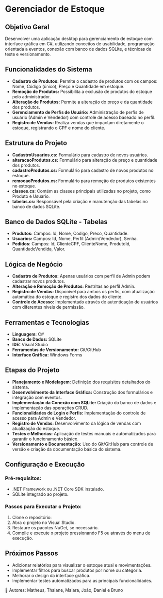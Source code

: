 # Gerenciador de Estoque

## Objetivo Geral
Desenvolver uma aplicação desktop para gerenciamento de estoque com interface gráfica em C#, utilizando conceitos de usabilidade, programação orientada a eventos, conexão com banco de dados SQLite, e técnicas de teste e versionamento.

## Funcionalidades do Sistema
- **Cadastro de Produtos:** Permite o cadastro de produtos com os campos: Nome, Código (único), Preço e Quantidade em estoque.
- **Remoção de Produtos:** Possibilita a exclusão de produtos do estoque pelo administrador.
- **Alteração de Produtos:** Permite a alteração do preço e da quantidade dos produtos.
- **Gerenciamento de Perfis de Usuário:** Administração de perfis de usuário (Admin e Vendedor) com controle de acesso baseado no perfil.
- **Registro de Vendas:** Realiza vendas que impactam diretamente o estoque, registrando o CPF e nome do cliente.

## Estrutura do Projeto
- **CadastroUsuarios.cs:** Formulário para cadastro de novos usuários.
- **alteracaoProdutos.cs:** Formulário para alteração de preço e quantidade dos produtos.
- **cadastroProdutos.cs:** Formulário para cadastro de novos produtos no estoque.
- **remocaoProdutos.cs:** Formulário para remoção de produtos existentes no estoque.
- **classes.cs:** Contém as classes principais utilizadas no projeto, como Produto e Usuario.
- **tabelas.cs:** Responsável pela criação e manutenção das tabelas no banco de dados SQLite.

## Banco de Dados SQLite - Tabelas
- **Produtos:** Campos: Id, Nome, Codigo, Preco, Quantidade.
- **Usuarios:** Campos: Id, Nome, Perfil (Admin/Vendedor), Senha.
- **Pedidos:** Campos: Id, ClienteCPF, ClienteNome, ProdutoId, QuantidadeVendida, Valor.

## Lógica de Negócio
- **Cadastro de Produtos:** Apenas usuários com perfil de Admin podem cadastrar novos produtos.
- **Alteração e Remoção de Produtos:** Restritas ao perfil Admin.
- **Registro de Vendas:** Disponível para ambos os perfis, com atualização automática do estoque e registro dos dados do cliente.
- **Controle de Acesso:** Implementado através de autenticação de usuários com diferentes níveis de permissão.

## Ferramentas e Tecnologias
- **Linguagem:** C#
- **Banco de Dados:** SQLite
- **IDE:** Visual Studio
- **Ferramentas de Versionamento:** Git/GitHub
- **Interface Gráfica:** Windows Forms

## Etapas do Projeto
- **Planejamento e Modelagem:** Definição dos requisitos detalhados do sistema.
- **Desenvolvimento da Interface Gráfica:** Construção dos formulários e integração com eventos.
- **Implementação da Conexão com SQLite:** Criação do banco de dados e implementação das operações CRUD.
- **Funcionalidades de Login e Perfis:** Implementação do controle de acesso para Admin e Vendedor.
- **Registro de Vendas:** Desenvolvimento da lógica de vendas com atualização do estoque.
- **Testes e Melhorias:** Aplicação de testes manuais e automatizados para garantir o funcionamento básico.
- **Versionamento e Documentação:** Uso do Git/GitHub para controle de versão e criação da documentação básica do sistema.

## Configuração e Execução

### Pré-requisitos:
- .NET Framework ou .NET Core SDK instalado.
- SQLite integrado ao projeto.

### Passos para Executar o Projeto:
1. Clone o repositório:
2. Abra o projeto no Visual Studio.
3. Restaure os pacotes NuGet, se necessário.
4. Compile e execute o projeto pressionando F5 ou através do menu de execução.

## Próximos Passos
- Adicionar relatórios para visualizar o estoque atual e movimentações.
- Implementar filtros para buscar produtos por nome ou categoria.
- Melhorar o design da interface gráfica.
- Implementar testes automatizados para as principais funcionalidades.

📌 Autores: Matheus, Thaiane, Maiara, João, Daniel e Bruno 
